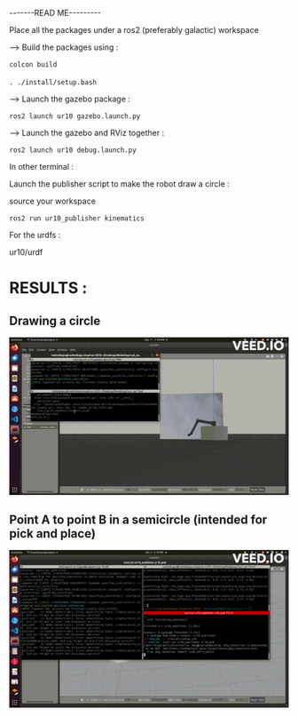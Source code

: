 -------READ ME---------


Place all the packages under a ros2 (preferably galactic) workspace

--> Build the packages using :


```
colcon build

. ./install/setup.bash

```

--> Launch the gazebo package : 

```
ros2 launch ur10 gazebo.launch.py

```

--> Launch the gazebo and RViz together : 

```
ros2 launch ur10 debug.launch.py

```

In other terminal :

Launch the publisher script to make the robot draw a circle :

source your workspace 

```
ros2 run ur10_publisher kinematics
```


For the urdfs : 

ur10/urdf


# RESULTS :

## Drawing a circle
![Alt text](/results/circle2.gif)

## Point A to point B in a semicircle (intended for pick and place)
![Alt text](/results/one_fourth_circle.gif)
